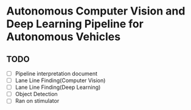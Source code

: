 # Autonomous Computer Vision and Deep Learning Pipeline for Autonomous Vehicles

## TODO

- [ ] Pipeline interpretation document
- [ ] Lane Line Finding(Computer Vision)
- [ ] Lane Line Finding(Deep Learning)
- [ ] Object Detection
- [ ] Ran on stimulator